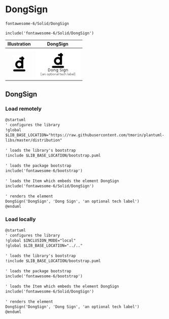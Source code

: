# DongSign


```text
fontawesome-6/Solid/DongSign
```

```text
include('fontawesome-6/Solid/DongSign')
```



| Illustration | DongSign |
| :---: | :---: |
| ![illustration for Illustration](../../fontawesome-6/Solid/DongSign.png) | ![illustration for DongSign](../../fontawesome-6/Solid/DongSign.Local.png) |




## DongSign

### Load remotely
```plantuml
@startuml
' configures the library
!global $LIB_BASE_LOCATION="https://raw.githubusercontent.com/tmorin/plantuml-libs/master/distribution"

' loads the library's bootstrap
!include $LIB_BASE_LOCATION/bootstrap.puml

' loads the package bootstrap
include('fontawesome-6/bootstrap')

' loads the Item which embeds the element DongSign
include('fontawesome-6/Solid/DongSign')

' renders the element
DongSign('DongSign', 'Dong Sign', 'an optional tech label')
@enduml
```

### Load locally
```plantuml
@startuml
' configures the library
!global $INCLUSION_MODE="local"
!global $LIB_BASE_LOCATION="../.."

' loads the library's bootstrap
!include $LIB_BASE_LOCATION/bootstrap.puml

' loads the package bootstrap
include('fontawesome-6/bootstrap')

' loads the Item which embeds the element DongSign
include('fontawesome-6/Solid/DongSign')

' renders the element
DongSign('DongSign', 'Dong Sign', 'an optional tech label')
@enduml
```

